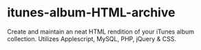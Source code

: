 itunes-album-HTML-archive
=========================

Create and maintain an neat HTML rendition of your iTunes album collection. Utilizes Applescript, MySQL, PHP, jQuery &amp; CSS.
